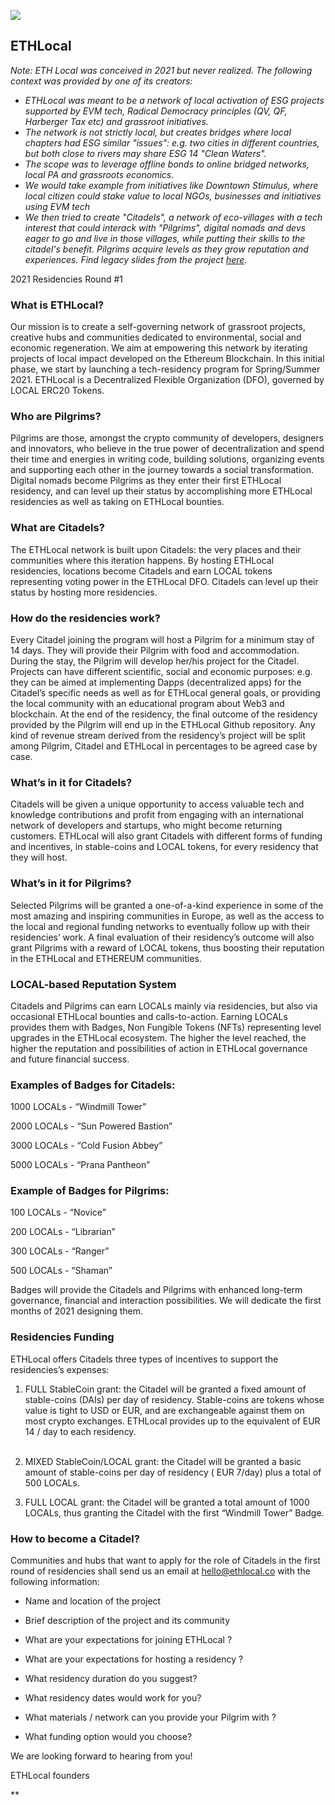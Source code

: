 
![](https://lh7-rt.googleusercontent.com/docsz/AD_4nXerGjCUCLyMGX66tTH9kiqVd6Lb2-Rqn4CfdiW84SzMVjCZ609BcltULzkGLLArTp2fjVtaoIkXbeg4tdAjjvZesG-ZP7wt2-gz9jvZelkam2pTTJcqbiKAeMJv_VVdm-JLTAWDE6qki9Tm99J2xw1Uxy0?key=sABUH1NWfxMLbWiX93T4og)

  

## **ETHLocal**

*Note: ETH Local was conceived in 2021 but never realized. The following context was provided by one of its creators:*
- *ETHLocal was meant to be a network of local activation of ESG projects supported by EVM tech, Radical Democracy principles (QV, QF, Harberger Tax etc) and grassroot initiatives.*
- *The network is not strictly local, but creates bridges where local chapters had ESG similar "issues": e.g. two cities in different countries, but both close to rivers may share ESG 14 "Clean Waters".*
- *The scope was to leverage offline bonds to online bridged networks, local PA and grassroots economics.*
- *We would take example from initiatives like Downtown Stimulus, where local citizen could stake value to local NGOs, businesses and initiatives using EVM tech*
- *We then tried to create "Citadels", a network of eco-villages with a tech interest that could interack with "Pilgrims", digital nomads and devs eager to go and live in those villages, while putting their skills to the citadel's benefit. Pilgrims acquire levels as they grow reputation and experiences.*
*Find legacy slides from the project [here](https://docs.google.com/presentation/d/1iM2nxzYOfmlFlBqDTjUpJhOVAY4WAt5xBYCSBlEWxp0/edit#slide=id.gb2381ad8c6_0_163).*

2021 Residencies Round #1  

### What is ETHLocal?

Our mission is to create a self-governing network of grassroot projects, creative hubs and communities dedicated to environmental, social and economic regeneration. We aim at empowering this network by iterating projects of local impact developed on the Ethereum Blockchain. In this initial phase, we start by launching a tech-residency program for Spring/Summer 2021. ETHLocal is a Decentralized Flexible Organization (DFO), governed by LOCAL ERC20 Tokens. 

### Who are Pilgrims?

Pilgrims are those, amongst the crypto community of developers, designers and innovators, who believe in the true power of decentralization and spend their time and energies in writing code, building solutions, organizing events and supporting each other in the journey towards a social transformation. Digital nomads become Pilgrims as they enter their first ETHLocal residency, and can level up their status by accomplishing more ETHLocal residencies as well as taking on ETHLocal bounties.


### What are Citadels?

The ETHLocal network is built upon Citadels: the very places and their communities where this iteration happens. By hosting ETHLocal residencies, locations become Citadels and earn LOCAL tokens representing voting power in the ETHLocal DFO. Citadels can level up their status by hosting more residencies.

  
### How do the residencies work?

Every Citadel joining the program will host a Pilgrim for a minimum stay of 14 days. They will provide their Pilgrim with food and accommodation. During the stay, the Pilgrim will develop her/his project for the Citadel. Projects can have different scientific, social and economic purposes: e.g. they can be aimed at implementing Dapps (decentralized apps) for the Citadel’s specific needs as well as for ETHLocal general goals, or providing the local community with an educational program about Web3 and blockchain. At the end of the residency, the final outcome of the residency provided by the Pilgrim will end up in the ETHLocal Github repository. Any kind of revenue stream derived from the residency’s project will be split among Pilgrim, Citadel and ETHLocal in percentages to be agreed case by case.  


### What’s in it for Citadels?

Citadels will be given a unique opportunity to access valuable tech and knowledge contributions and profit from engaging with an international network of developers and startups, who might become returning customers. ETHLocal will also grant Citadels with different forms of funding and incentives, in stable-coins and LOCAL tokens, for every residency that they will host.


### What’s in it for Pilgrims?

Selected Pilgrims will be granted a one-of-a-kind experience in some of the most amazing and inspiring communities in Europe, as well as the access to the local and regional funding networks to eventually follow up with their residencies’ work. A final evaluation of their residency’s outcome will also grant Pilgrims with a reward of LOCAL tokens, thus boosting their reputation in the ETHLocal and ETHEREUM communities.


### LOCAL-based Reputation System

Citadels and Pilgrims can earn LOCALs mainly via residencies, but also via occasional ETHLocal bounties and calls-to-action. Earning LOCALs provides them with Badges, Non Fungible Tokens (NFTs) representing level upgrades in the ETHLocal ecosystem. The higher the level reached, the higher the reputation and possibilities of action in ETHLocal governance and future financial success.


### Examples of Badges for Citadels:

1000 LOCALs - “Windmill Tower” 

2000 LOCALs - “Sun Powered Bastion”

3000 LOCALs - “Cold Fusion Abbey”

5000 LOCALs - “Prana Pantheon”


### Example of Badges for Pilgrims:

100 LOCALs - “Novice”

200 LOCALs - “Librarian”

300 LOCALs - “Ranger”

500 LOCALs - “Shaman” 

Badges will provide the Citadels and Pilgrims with enhanced long-term governance, financial and interaction possibilities. We will dedicate the first months of 2021 designing them.


### Residencies Funding

ETHLocal offers Citadels three types of incentives to support the residencies’s expenses:

1. FULL StableCoin grant: the Citadel will be granted a fixed amount of stable-coins (DAIs) per day of residency. Stable-coins are tokens whose value is tight to USD or EUR, and are exchangeable against them on most crypto exchanges. ETHLocal provides up to the equivalent of EUR 14 / day to each residency.  
      
    
2. MIXED StableCoin/LOCAL grant: the Citadel will be granted a basic amount of stable-coins per day of residency ( EUR 7/day) plus a total of 500 LOCALs.  
      
    
3. FULL LOCAL grant: the Citadel will be granted a total amount of 1000 LOCALs, thus granting the Citadel with the first “Windmill Tower” Badge.


### How to become a Citadel?

Communities and hubs that want to apply for the role of Citadels in the first round of residencies shall send us an email at [hello@ethlocal.co](mailto:hello@ethlocal.co) with the following information:

- Name and location of the project
    
- Brief description of the project and its community
    
- What are your expectations for joining ETHLocal ?
    
- What are your expectations for hosting a residency ?
    
- What residency duration do you suggest? 
    
- What residency dates would work for you?
    
- What materials / network can you provide your Pilgrim with ?
    
- What funding option would you choose?
    
  
We are looking forward to hearing from you!

ETHLocal founders

**